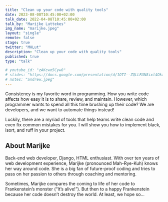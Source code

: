 ```yaml
---
title: "Clean up your code with quality tools"
date: 2023-08-08T10:45:00+02:00
talk_date: 2022-04-08T10:45:00+02:00
talk_by: "Marijke Luttekes"
img_name: "marijke.jpeg"
layout: "single"
remote: false
stage: true
twitter: "MHLut"
description: "Clean up your code with quality tools"
published: true
type: "talk"

# youtube_id: "zAKcwo5Cyw8"
# slides: "https://docs.google.com/presentation/d/1OTI--ZQLLR3N8ixl4OktEwbXfiau_0BNXicl_3j5uYc/edit?usp=sharing"
# notes: "andrew.jpeg"
---
```


Consistency is my favorite word in programming. How you write code affects how easy it is to share, review, and maintain. However, which programmer wants to spend all this time brushing up their code? We are developers, and we want to automate things instead!

Luckily, there are a myriad of tools that help teams write clean code and even fix common mistakes for you. I will show you how to implement black, isort, and ruff in your project.

## About Marijke

Back-end web developer, Django, HTML enthusiast. With over ten years of web development experience, Marijke (pronounced Mah-Rye-Kuh) knows her way around code. She is a big fan of future-proof coding and tries to pass on her passion to others through coaching and mentoring. 

Sometimes, Marijke compares the coming to life of her code to Frankenstein’s monster (“It’s alive!”). But then to a happy Frankenstein because her code doesn’t destroy the world. At least, we hope so…
